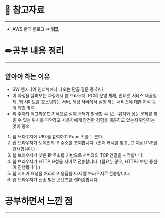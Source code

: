 # 🔗 참고자료

---

- AWS 한국 블로그 ⇒ [**링크**](https://aws.amazon.com/ko/blogs/korea/what-happens-when-you-type-a-url-into-your-browser/)

# ✏공부 내용 정리

---

## 알아야 하는 이유

- SW 엔지니어 인터뷰에서 나오는 단골 질문 중 하나
- 이 과정을 살펴보는 과정에서 웹 브라우저, PC의 운영 체제, 인터넷 서비스 제공업체, 웹 사이트를 호스팅하는 서버, 해당 서버에서 실행 되는 서비스에 대한 지식 등이 약간 필요
- 위 주제의 백그라운드 지식으로 실제 문제가 발생할 수 있는 위치와 성능 문제를 찾을 수 있는 위치를 파악하고 사용자에게 안전한 경험을 제공하고 있는지 확인하는 것이 중요

1. 웹 브라우저에 URL을 입력하고 Enter 키를 누른다.
2. 웹 브라우저가 도메인의 IP 주소를 조회합니다.
   (먼저 캐시를 찾고, 그 다음 DNS를 검색합니다.)
3. 웹 브라우저가 찾은 IP 주소를 기반으로 서버와의 TCP 연결을 시작합니다.
4. 웹 브라우저가 HTTP 요청을 서버로 전송합니다.
   (필요한 경우, HTTPS 보안 통신이 진행됩니다.)
5. 웹 서버가 요청을 처리하고 응답을 다시 웹 브라우저로 전송합니다.
6. 웹 브라우저가 전송 받은 콘텐츠를 렌더링합니다.

# 공부하면서 느낀 점

---